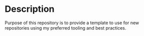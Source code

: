 # Description
Purpose of this repository is to provide a template to use for new repositories using my preferred tooling and best practices.
